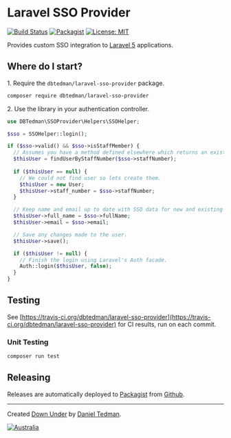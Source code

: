 
# Laravel SSO Provider

[![Build Status](https://travis-ci.org/dbtedman/laravel-sso-provider.svg?branch=master)](https://travis-ci.org/dbtedman/laravel-sso-provider) [![Packagist](https://img.shields.io/packagist/v/dbtedman/laravel-sso-provider.svg)](https://packagist.org/packages/dbtedman/laravel-sso-provider) [![License: MIT](https://img.shields.io/badge/License-MIT-yellow.svg)](LICENSE.md)

Provides custom SSO integration to [Laravel 5](https://laravel.com) applications.

## Where do I start?

1\. Require the `dbtedman/laravel-sso-provider` package.

```bash
composer require dbtedman/laravel-sso-provider
```

2\. Use the library in your authentication controller.

```php
use DBTedman\SSOProvider\Helpers\SSOHelper;

$sso = SSOHelper::login();

if ($sso->valid() && $sso->isStaffMember) {
  // Assumes you have a method defined elsewhere which returns an existing User object.
  $thisUser = findUserByStaffNumber($sso->staffNumber);
    
  if ($thisUser == null) {
    // We could not find user so lets create them.
    $thisUser = new User;
    $thisUser->staff_number = $sso->staffNumber;
  }

  // Keep name and email up to date with SSO data for new and existing users.
  $thisUser->full_name = $sso->fullName;
  $thisUser->email = $sso->email;

  // Save any changes made to the user. 
  $thisUser->save();

  if ($thisUser != null) {
    // Finish the login using Laravel's Auth facade.
    Auth::login($thisUser, false);
  }
}
```

## Testing

See [https://travis-ci.org/dbtedman/laravel-sso-provider](https://travis-ci.org/dbtedman/laravel-sso-provider) for CI results, run on each commit.

### Unit Testing

```bash
composer run test
```

## Releasing

Releases are automatically deployed to [Packagist](https://packagist.org/packages/dbtedman/laravel-sso-provider) from [Github](https://github.com/dbtedman/laravel-sso-provider).

---

Created [Down Under](https://en.wikipedia.org/wiki/Australia) by [Daniel Tedman](https://danieltedman.com).

[![Australia](https://danieltedman.com/images/Australia.png)](https://en.wikipedia.org/wiki/Australia)
